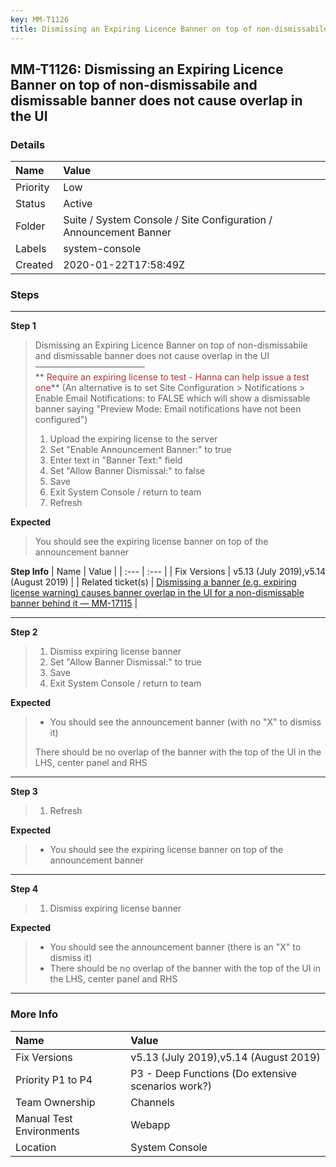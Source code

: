 ```yaml
---
key: MM-T1126
title: Dismissing an Expiring Licence Banner on top of non-dismissabile and dismissable banner does not cause overlap in the UI
---
```


## MM-T1126: Dismissing an Expiring Licence Banner on top of non-dismissabile and dismissable banner does not cause overlap in the UI

### Details

| Name     | Value                                                             |
| :------- | :---------------------------------------------------------------- |
| Priority | Low                                                               |
| Status   | Active                                                            |
| Folder   | Suite / System Console / Site Configuration / Announcement Banner |
| Labels   | system-console                                                    |
| Created  | 2020-01-22T17:58:49Z                                              |

### Steps

<hr/>

**Step 1**

> <article>Dismissing an Expiring Licence Banner on top of non-dismissabile and dismissable banner does not cause overlap in the UI<br>–––––––––––––––––––––––––<br>** <span style="color: rgb(184, 49, 47);">Require an expiring license to test - Hanna can help issue a test one</span>** (An alternative is to set Site Configuration &gt; Notifications &gt; Enable Email Notifications: to FALSE which will show a dismissable banner saying "Preview Mode: Email notifications have not been configured")<ol><li>Upload the expiring license to the server</li><li>Set "Enable Announcement Banner:" to true</li><li>Enter text in "Banner Text:" field</li><li>Set "Allow Banner Dismissal:" to false</li><li>Save</li><li>Exit System Console / return to team</li><li>Refresh</li></ol></article>

**Expected**

> <article>You should see the expiring license banner on top of the announcement banner</article>

**Step Info**
| Name | Value |
| :--- | :--- |
| Fix Versions | v5.13 (July 2019),v5.14 (August 2019) |
| Related ticket(s) | <a href="https://mattermost.atlassian.net/browse/MM-17115">Dismissing a banner (e.g. expiring license warning) causes banner overlap in the UI for a non-dismissable banner behind it — MM-17115</a> |

<hr/>

**Step 2**

> <article><ol><li>Dismiss expiring license banner</li><li>Set "Allow Banner Dismissal:" to true</li><li>Save</li><li>Exit System Console / return to team</li></ol></article>

**Expected**

> <article><ul><li>You should see the announcement banner (with no "X" to dismiss it)</li></ul>There should be no overlap of the banner with the top of the UI in the LHS, center panel and RHS</article>

<hr/>

**Step 3**

> <article><ol><li>Refresh</li></ol></article>

**Expected**

> <article><ul><li>You should see the expiring license banner on top of the announcement banner</li></ul></article>

<hr/>

**Step 4**

> <article><ol><li>Dismiss expiring license banner</li></ol></article>

**Expected**

> <article><ul><li>You should see the announcement banner (there is an "X" to dismiss it)</li><li>There should be no overlap of the banner with the top of the UI in the LHS, center panel and RHS</li></ul></article>

<hr/>

### More Info

| Name                     | Value                                              |
| :----------------------- | :------------------------------------------------- |
| Fix Versions             | v5.13 (July 2019),v5.14 (August 2019)              |
| Priority P1 to P4        | P3 - Deep Functions (Do extensive scenarios work?) |
| Team Ownership           | Channels                                           |
| Manual Test Environments | Webapp                                             |
| Location                 | System Console                                     |
